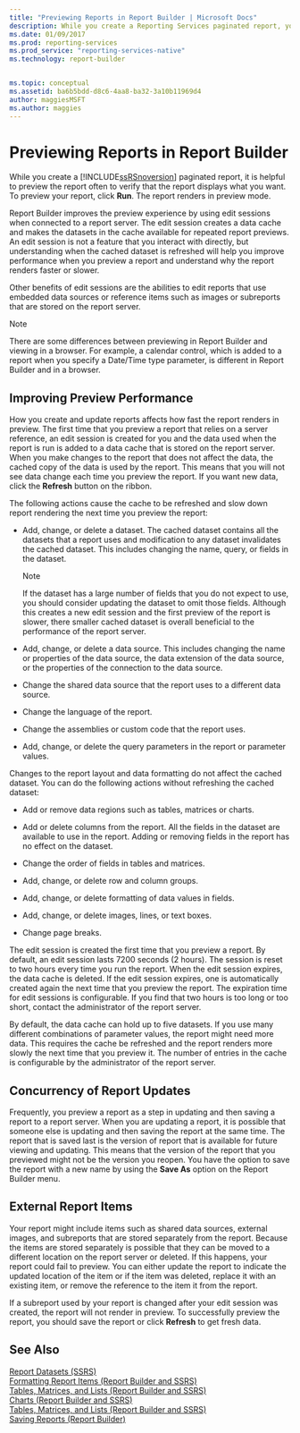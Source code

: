 ```yaml
---
title: "Previewing Reports in Report Builder | Microsoft Docs"
description: While you create a Reporting Services paginated report, you can preview the report to verify that the report displays what you want.
ms.date: 01/09/2017
ms.prod: reporting-services
ms.prod_service: "reporting-services-native"
ms.technology: report-builder


ms.topic: conceptual
ms.assetid: ba6b5bdd-d8c6-4aa8-ba32-3a10b11969d4
author: maggiesMSFT
ms.author: maggies
---
```

# Previewing Reports in Report Builder
  While you create a [!INCLUDE[ssRSnoversion](../../includes/ssrsnoversion-md.md)] paginated report, it is helpful to preview the report often to verify that the report displays what you want. To preview your report, click **Run**. The report renders in preview mode.  
  
 Report Builder improves the preview experience by using edit sessions when connected to a report server. The edit session creates a data cache and makes the datasets in the cache available for repeated report previews. An edit session is not a feature that you interact with directly, but understanding when the cached dataset is refreshed will help you improve performance when you preview a report and understand why the report renders faster or slower.  
  
 Other benefits of edit sessions are the abilities to edit reports that use embedded data sources or reference items such as images or subreports that are stored on the report server.  
  
> [!NOTE]  
> There are some differences between previewing in Report Builder and viewing in a browser. For example, a calendar control, which is added to a report when you specify a Date/Time type parameter, is different in Report Builder and in a browser. 
  
## Improving Preview Performance  
 How you create and update reports affects how fast the report renders in preview. The first time that you preview a report that relies on a server reference, an edit session is created for you and the data used when the report is run is added to a data cache that is stored on the report server. When you make changes to the report that does not affect the data, the cached copy of the data is used by the report. This means that you will not see data change each time you preview the report. If you want new data, click the **Refresh** button on the ribbon.  
  
 The following actions cause the cache to be refreshed and slow down report rendering the next time you preview the report:  
  
-   Add, change, or delete a dataset. The cached dataset contains all the datasets that a report uses and modification to any dataset invalidates the cached dataset. This includes changing the name, query, or fields in the dataset.  
  
    > [!NOTE]  
    >  If the dataset has a large number of fields that you do not expect to use, you should consider updating the dataset to omit those fields. Although this creates a new edit session and the first preview of the report is slower, there smaller cached dataset is overall beneficial to the performance of the report server.  
  
-   Add, change, or delete a data source. This includes changing the name or properties of the data source, the data extension of the data source, or the properties of the connection to the data source.  
  
-   Change the shared data source that the report uses to a different data source.  
  
-   Change the language of the report.  
  
-   Change the assemblies or custom code that the report uses.  
  
-   Add, change, or delete the query parameters in the report or parameter values.  
  
 Changes to the report layout and data formatting do not affect the cached dataset. You can do the following actions without refreshing the cached dataset:  
  
-   Add or remove data regions such as tables, matrices or charts.  
  
-   Add or delete columns from the report. All the fields in the dataset are available to use in the report. Adding or removing fields in the report has no effect on the dataset.  
  
-   Change the order of fields in tables and matrices.  
  
-   Add, change, or delete row and column groups.  
  
-   Add, change, or delete formatting of data values in fields.  
  
-   Add, change, or delete images, lines, or text boxes.  
  
-   Change page breaks.  
  
 The edit session is created the first time that you preview a report. By default, an edit session lasts 7200 seconds (2 hours). The session is reset to two hours every time you run the report. When the edit session expires, the data cache is deleted. If the edit session expires, one is automatically created again the next time that you preview the report. The expiration time for edit sessions is configurable. If you find that two hours is too long or too short, contact the administrator of the report server.  
  
 By default, the data cache can hold up to five datasets. If you use many different combinations of parameter values, the report might need more data. This requires the cache be refreshed and the report renders more slowly the next time that you preview it. The number of entries in the cache is configurable by the administrator of the report server.  
  
## Concurrency of Report Updates  
 Frequently, you preview a report as a step in updating and then saving a report to a report server. When you are updating a report, it is possible that someone else is updating and then saving the report at the same time. The report that is saved last is the version of report that is available for future viewing and updating. This means that the version of the report that you previewed might not be the version you reopen. You have the option to save the report with a new name by using the **Save As** option on the Report Builder menu.  
  
## External Report Items  
 Your report might include items such as shared data sources, external images, and subreports that are stored separately from the report. Because the items are stored separately is possible that they can be moved to a different location on the report server or deleted. If this happens, your report could fail to preview. You can either update the report to indicate the updated location of the item or if the item was deleted, replace it with an existing item, or remove the reference to the item it from the report.  
  
 If a subreport used by your report is changed after your edit session was created, the report will not render in preview. To successfully preview the report, you should save the report or click **Refresh** to get fresh data.  
  
## See Also  
 [Report Datasets &#40;SSRS&#41;](../../reporting-services/report-data/report-datasets-ssrs.md)   
 [Formatting Report Items &#40;Report Builder and SSRS&#41;](../../reporting-services/report-design/formatting-report-items-report-builder-and-ssrs.md)   
 [Tables, Matrices, and Lists &#40;Report Builder and SSRS&#41;](../../reporting-services/report-design/tables-matrices-and-lists-report-builder-and-ssrs.md)   
 [Charts &#40;Report Builder and SSRS&#41;](../../reporting-services/report-design/charts-report-builder-and-ssrs.md)   
 [Tables, Matrices, and Lists &#40;Report Builder and SSRS&#41;](../../reporting-services/report-design/tables-matrices-and-lists-report-builder-and-ssrs.md)   
 [Saving Reports &#40;Report Builder&#41;](../../reporting-services/report-builder/saving-reports-report-builder.md)  
  
  
